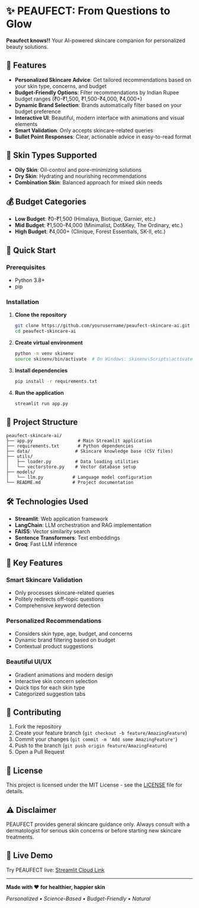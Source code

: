 # ✨ PEAUFECT: From Questions to Glow

**Peaufect knows!!** Your AI-powered skincare companion for personalized beauty solutions.

## 🌟 Features

- **Personalized Skincare Advice**: Get tailored recommendations based on your skin type, concerns, and budget
- **Budget-Friendly Options**: Filter recommendations by Indian Rupee budget ranges (₹0-₹1,500, ₹1,500-₹4,000, ₹4,000+)
- **Dynamic Brand Selection**: Brands automatically filter based on your budget preference
- **Interactive UI**: Beautiful, modern interface with animations and visual elements
- **Smart Validation**: Only accepts skincare-related queries
- **Bullet Point Responses**: Clear, actionable advice in easy-to-read format

## 🎯 Skin Types Supported

- **Oily Skin**: Oil-control and pore-minimizing solutions
- **Dry Skin**: Hydrating and nourishing recommendations  
- **Combination Skin**: Balanced approach for mixed skin needs

## 💰 Budget Categories

- **Low Budget**: ₹0-₹1,500 (Himalaya, Biotique, Garnier, etc.)
- **Mid Budget**: ₹1,500-₹4,000 (Minimalist, Dot&Key, The Ordinary, etc.)
- **High Budget**: ₹4,000+ (Clinique, Forest Essentials, SK-II, etc.)

## 🚀 Quick Start

### Prerequisites
- Python 3.8+
- pip

### Installation

1. **Clone the repository**
   ```bash
   git clone https://github.com/yourusername/peaufect-skincare-ai.git
   cd peaufect-skincare-ai
   ```

2. **Create virtual environment**
   ```bash
   python -m venv skinenv
   source skinenv/bin/activate  # On Windows: skinenv\Scripts\activate
   ```

3. **Install dependencies**
   ```bash
   pip install -r requirements.txt
   ```

4. **Run the application**
   ```bash
   streamlit run app.py
   ```

## 📁 Project Structure

```
peaufect-skincare-ai/
├── app.py                 # Main Streamlit application
├── requirements.txt       # Python dependencies
├── data/                 # Skincare knowledge base (CSV files)
├── utils/
│   ├── loader.py         # Data loading utilities
│   └── vectorstore.py    # Vector database setup
├── models/
│   └── llm.py           # Language model configuration
└── README.md            # Project documentation
```

## 🛠️ Technologies Used

- **Streamlit**: Web application framework
- **LangChain**: LLM orchestration and RAG implementation
- **FAISS**: Vector similarity search
- **Sentence Transformers**: Text embeddings
- **Groq**: Fast LLM inference

## 🌈 Key Features

### Smart Skincare Validation
- Only processes skincare-related queries
- Politely redirects off-topic questions
- Comprehensive keyword detection

### Personalized Recommendations
- Considers skin type, age, budget, and concerns
- Dynamic brand filtering based on budget
- Contextual product suggestions

### Beautiful UI/UX
- Gradient animations and modern design
- Interactive skin concern selection
- Quick tips for each skin type
- Categorized suggestion tabs

## 🤝 Contributing

1. Fork the repository
2. Create your feature branch (`git checkout -b feature/AmazingFeature`)
3. Commit your changes (`git commit -m 'Add some AmazingFeature'`)
4. Push to the branch (`git push origin feature/AmazingFeature`)
5. Open a Pull Request

## 📝 License

This project is licensed under the MIT License - see the [LICENSE](LICENSE) file for details.

## ⚠️ Disclaimer

PEAUFECT provides general skincare guidance only. Always consult with a dermatologist for serious skin concerns or before starting new skincare treatments.

## 🌟 Live Demo

Try PEAUFECT live: [Streamlit Cloud Link](https://your-app-link.streamlit.app)

---

**Made with ❤️ for healthier, happier skin**

*Personalized • Science-Based • Budget-Friendly • Natural*